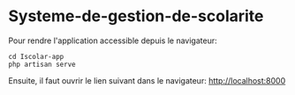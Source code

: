 # Systeme-de-gestion-de-scolarite
 
Pour rendre l'application accessible depuis le navigateur:
```
cd Iscolar-app
php artisan serve
```
 Ensuite, il faut ouvrir le lien suivant dans le navigateur: [http://localhost:8000](http://localhost:8000)

